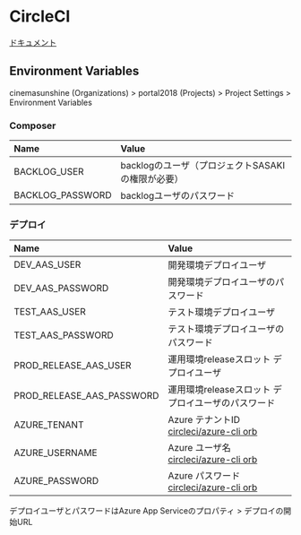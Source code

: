 # CircleCI

[ドキュメント](https://circleci.com/docs/ja/)

## Environment Variables

cinemasunshine (Organizations) > portal2018 (Projects) > Project Settings > Environment Variables

### Composer

| Name | Value |
|:---|:---|
|BACKLOG_USER |backlogのユーザ（プロジェクトSASAKIの権限が必要） |
|BACKLOG_PASSWORD |backlogユーザのパスワード |

### デプロイ

| Name | Value |
|:---|:---|
|DEV_AAS_USER |開発環境デプロイユーザ |
|DEV_AAS_PASSWORD |開発環境デプロイユーザのパスワード |
|TEST_AAS_USER |テスト環境デプロイユーザ |
|TEST_AAS_PASSWORD |テスト環境デプロイユーザのパスワード |
|PROD_RELEASE_AAS_USER |運用環境releaseスロット デプロイユーザ |
|PROD_RELEASE_AAS_PASSWORD |運用環境releaseスロット デプロイユーザのパスワード |
|AZURE_TENANT |Azure テナントID [circleci/azure-cli orb](https://circleci.com/developer/orbs/orb/circleci/azure-cli) |
|AZURE_USERNAME |Azure ユーザ名 [circleci/azure-cli orb](https://circleci.com/developer/orbs/orb/circleci/azure-cli) |
|AZURE_PASSWORD |Azure パスワード [circleci/azure-cli orb](https://circleci.com/developer/orbs/orb/circleci/azure-cli) |

デプロイユーザとパスワードはAzure App Serviceのプロパティ > デプロイの開始URL
